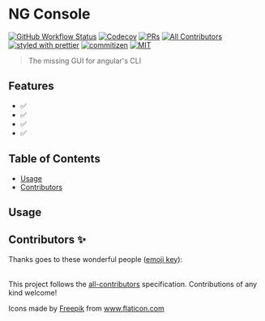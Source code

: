 # NG Console
[![GitHub Workflow Status](https://img.shields.io/github/actions/workflow/status/e-square-io/angular-cli-gui/ci.yml?branch=master&logo=github&style=flat-square)](https://github.com/e-square-io/angular-cli-gui/actions/workflows/ci.yml)
[![Codecov](https://img.shields.io/codecov/c/github/e-square-io/angular-cli-gui?logo=codecov&style=flat-square&token=6DCvr9oQcs)](https://app.codecov.io/gh/e-square-io/angular-cli-gui)
[![PRs](https://img.shields.io/badge/PRs-welcome-brightgreen.svg?style=flat-square)](.github/PULL_REQUEST_TEMPLATE.md)
[![All Contributors](https://img.shields.io/badge/all_contributors-0-orange.svg?style=flat-square)](#contributors-)
[![styled with prettier](https://img.shields.io/badge/styled_with-prettier-ff69b4.svg?style=flat-square)](https://github.com/prettier/prettier)
[![commitizen](https://img.shields.io/badge/commitizen-friendly-brightgreen.svg?style=flat-square)](CONTRIBUTING.md#commit-message-format)
[![MIT](https://img.shields.io/packagist/l/doctrine/orm.svg?style=flat-square)](LICENSE)

> The missing GUI for angular's CLI

## Features

- ✅ 
- ✅ 
- ✅ 
- ✅ 

## Table of Contents

- [Usage](#usage)
- [Contributors](#contributors-)

## Usage


## Contributors ✨

Thanks goes to these wonderful people ([emoji key](https://allcontributors.org/docs/en/emoji-key)):
<!-- ALL-CONTRIBUTORS-LIST:START - Do not remove or modify this section -->
<!-- prettier-ignore-start -->
<!-- markdownlint-disable -->
<table>
</table>

<!-- markdownlint-restore -->
<!-- prettier-ignore-end -->

<!-- ALL-CONTRIBUTORS-LIST:END -->

This project follows the [all-contributors](https://github.com/all-contributors/all-contributors) specification. Contributions of any kind welcome!

<div>Icons made by <a href="http://www.freepik.com/" title="Freepik">Freepik</a> from <a href="https://www.flaticon.com/" title="Flaticon">www.flaticon.com</a></div>
